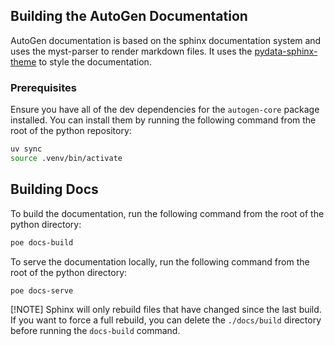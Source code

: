 ## Building the AutoGen Documentation

AutoGen documentation is based on the sphinx documentation system and uses the myst-parser to render markdown files. It uses the [pydata-sphinx-theme](https://pydata-sphinx-theme.readthedocs.io/en/latest/) to style the documentation.

### Prerequisites

Ensure you have all of the dev dependencies for the `autogen-core` package installed. You can install them by running the following command from the root of the python repository:

```bash
uv sync
source .venv/bin/activate
```

## Building Docs

To build the documentation, run the following command from the root of the python directory:

```bash
poe docs-build
```

To serve the documentation locally, run the following command from the root of the python directory:

```bash
poe docs-serve
```

[!NOTE]
Sphinx will only rebuild files that have changed since the last build. If you want to force a full rebuild, you can delete the `./docs/build` directory before running the `docs-build` command.
